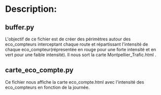 # Description:
## buffer.py
L'objectif de ce fichier est de créer des périmètres autour des eco_compteurs interceptant chaque route et répartissant l'intensité de chaque eco_compteur(répresentée en rouge pour une forte intensité et en vert pour une faible intensité). Il nous sort la carte Montpellier_Trafic.html .

## carte_eco_compte.py
Ce fichier nous affiche la carte eco_compte.html avec l'intensité des eco_compteurs en fonction de la journée.
